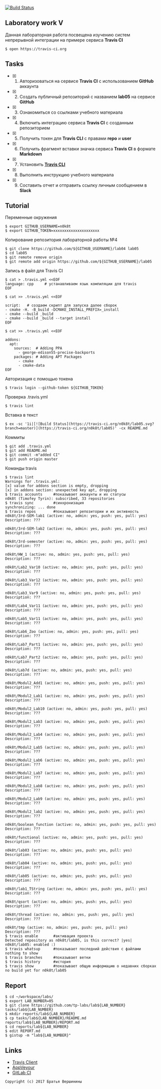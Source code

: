 [![Build Status](https://travis-ci.org/n0k8t/lab05.svg?branch=master)](https://travis-ci.org/n0k8t/lab05)
## Laboratory work V

Данная лабораторная работа посвещена изучению систем непрерывной интеграции на примере сервиса **Travis CI**

```ShellSession
$ open https://travis-ci.org
```

## Tasks

- [x] 1. Авторизоваться на сервисе **Travis CI** с использованием **GitHub** аккаунта
- [x] 2. Создать публичный репозиторий с названием **lab05** на сервисе **GitHub**
- [x] 3. Ознакомиться со ссылками учебного материала
- [x] 4. Включить интеграцию сервиса **Travis CI** с созданным репозиторием
- [x] 5. Получить токен для **Travis CLI** с правами **repo** и **user**
- [x] 6. Получить фрагмент вставки значка сервиса **Travis CI** в формате **Markdown**
- [x] 7. Установить [**Travis CLI**](https://github.com/travis-ci/travis.rb#installation)
- [x] 8. Выполнить инструкцию учебного материала
- [x] 9. Составить отчет и отправить ссылку личным сообщением в **Slack**

## Tutorial
Переменные окружения
```ShellSession
$ export GITHUB_USERNAME=n0k8t
$ export GITHUB_TOKEN=xxxxxxxxxxxxxxxxxxxxx
```
Копирование репозитория лабораторной работы №4
```ShellSession
$ git clone https://github.com/${GITHUB_USERNAME}/lab04 lab05
$ cd lab05
$ git remote remove origin
$ git remote add origin https://github.com/${GITHUB_USERNAME}/lab05
```
Запись в файл для Travis CI
```ShellSession
$ cat > .travis.yml <<EOF
language: cpp     # устанавливаем язык компиляции для travis
EOF
```

```ShellSession
$ cat >> .travis.yml <<EOF

script:   # создаем скрипт для запуска далее сборок
- cmake -H. -B_build -DCMAKE_INSTALL_PREFIX=_install
- cmake --build _build
- cmake --build _build --target install
EOF
```

```ShellSession
$ cat >> .travis.yml <<EOF

addons:
  apt:
    sources:  # Adding PPA
      - george-edison55-precise-backports
    packages: # Adding APT Packages
      - cmake
      - cmake-data
EOF
```
Авторизация с помощью токена
```ShellSession
$ travis login --github-token ${GITHUB_TOKEN}
```
Проверка .travis.yml
```ShellSession
$ travis lint
```
Вставка в текст
```ShellSession
$ ex -sc '1i|[![Build Status](https://travis-ci.org/n0k8t/lab05.svg?branch=master)](https://travis-ci.org/n0k8t/lab05)' -cx README.md
```
Коммиты
```ShellSession
$ git add .travis.yml
$ git add README.md
$ git commit -m"added CI"
$ git push origin master
```
Команды travis
```ShellSession
$ travis lint     
Warnings for .travis.yml:
[x] value for addons section is empty, dropping
[x] in addons section: unexpected key apt, dropping
$ travis accounts     #показывает аккаунты и их статусы
n0k8t (Timofey Tyrin): subscribed, 33 repositories
$ travis sync         #синхронизация
synchronizing: ... done
$ travis repos	      #показывает репозитории и их активность
n0k8t/3rd-SEM-lab1 (active: no, admin: yes, push: yes, pull: yes)
Description: ???

n0k8t/3rd-SEM-lab2 (active: no, admin: yes, push: yes, pull: yes)
Description: ???

n0k8t/3rd-semester (active: no, admin: yes, push: yes, pull: yes)
Description: ???

n0k8t/HW_1 (active: no, admin: yes, push: yes, pull: yes)
Description: ???

n0k8t/Lab2_Var10 (active: no, admin: yes, push: yes, pull: yes)
Description: ???

n0k8t/Lab3_Var12 (active: no, admin: yes, push: yes, pull: yes)
Description: ???

n0k8t/Lab3_Var9 (active: no, admin: yes, push: yes, pull: yes)
Description: ???

n0k8t/Lab4_Var11 (active: no, admin: yes, push: yes, pull: yes)
Description: ???

n0k8t/Lab5_Var11 (active: no, admin: yes, push: yes, pull: yes)
Description: ???

n0k8t/Lab6_Zoo (active: no, admin: yes, push: yes, pull: yes)
Description: ???

n0k8t/Lab7_Part1 (active: no, admin: yes, push: yes, pull: yes)
Description: ???

n0k8t/Lab7_Part2 (active: no, admin: yes, push: yes, pull: yes)
Description: ???

n0k8t/Lab7d (active: no, admin: yes, push: yes, pull: yes)
Description: ???

n0k8t/Modul2_Add1 (active: no, admin: yes, push: yes, pull: yes)
Description: ???

n0k8t/Modul2_Lab1 (active: no, admin: yes, push: yes, pull: yes)
Description: ???

n0k8t/Modul2_Lab10 (active: no, admin: yes, push: yes, pull: yes)
Description: ???

n0k8t/Modul2_Lab3 (active: no, admin: yes, push: yes, pull: yes)
Description: ???

n0k8t/Modul2_Lab4 (active: no, admin: yes, push: yes, pull: yes)
Description: ???

n0k8t/Modul2_Lab5 (active: no, admin: yes, push: yes, pull: yes)
Description: ???

n0k8t/Modul2_Lab6 (active: no, admin: yes, push: yes, pull: yes)
Description: ???

n0k8t/Modul2_Lab7 (active: no, admin: yes, push: yes, pull: yes)
Description: ???

n0k8t/Modul2_Lab8 (active: no, admin: yes, push: yes, pull: yes)
Description: ???

n0k8t/Modul2_Lab9 (active: no, admin: yes, push: yes, pull: yes)
Description: ???

n0k8t/Modul2_lab2 (active: no, admin: yes, push: yes, pull: yes)
Description: ???

n0k8t/boolean_function (active: no, admin: yes, push: yes, pull: yes)
Description: ???

n0k8t/functional (active: no, admin: yes, push: yes, pull: yes)
Description: ???

n0k8t/lab03 (active: no, admin: yes, push: yes, pull: yes)
Description: ???

n0k8t/lab04 (active: no, admin: yes, push: yes, pull: yes)
Description: ???

n0k8t/lab05 (active: no, admin: yes, push: yes, pull: yes)
Description: ???

n0k8t/lab1_TString (active: no, admin: yes, push: yes, pull: yes)
Description: ???

n0k8t/qsort (active: no, admin: yes, push: yes, pull: yes)
Description: ???

n0k8t/thread (active: no, admin: yes, push: yes, pull: yes)
Description: ???

n0k8t/tmp (active: no, admin: yes, push: yes, pull: yes)
Description: ???
$ travis enable       #активация проекта
Detected repository as n0k8t/lab05, is this correct? |yes| 
n0k8t/lab05: enabled :)
$ travis whatsup      #показывает последний действия с файлами
nothing to show
$ travis branches     #показывает ветки
$ travis history      #история
$ travis show         #показывает общую информацию о недавних сборках
no build yet for n0k8t/lab05
```

## Report

```ShellSession
$ cd ~/workspace/labs/
$ export LAB_NUMBER=05
$ git clone https://github.com/tp-labs/lab${LAB_NUMBER} tasks/lab${LAB_NUMBER}
$ mkdir reports/lab${LAB_NUMBER}
$ cp tasks/lab${LAB_NUMBER}/README.md reports/lab${LAB_NUMBER}/REPORT.md
$ cd reports/lab${LAB_NUMBER}
$ edit REPORT.md
$ gistup -m "lab${LAB_NUMBER}"
```

## Links

- [Travis Client](https://github.com/travis-ci/travis.rb)
- [AppVeyour](https://www.appveyor.com/)
- [GitLab CI](https://about.gitlab.com/gitlab-ci/)

```
Copyright (c) 2017 Братья Вершинины
```
